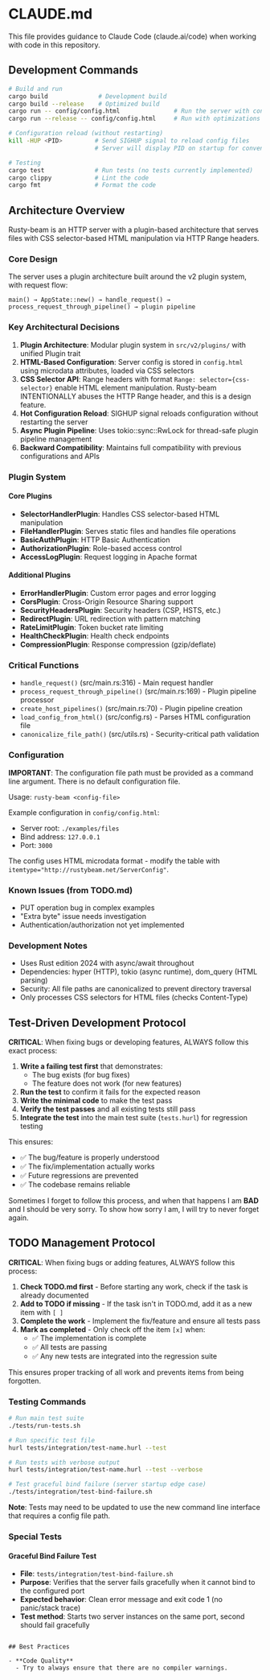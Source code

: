 # CLAUDE.md

This file provides guidance to Claude Code (claude.ai/code) when working with code in this repository.

## Development Commands

```bash
# Build and run
cargo build              # Development build
cargo build --release    # Optimized build
cargo run -- config/config.html               # Run the server with config file
cargo run --release -- config/config.html     # Run with optimizations

# Configuration reload (without restarting)
kill -HUP <PID>         # Send SIGHUP signal to reload config files
                        # Server will display PID on startup for convenience

# Testing
cargo test              # Run tests (no tests currently implemented)
cargo clippy            # Lint the code
cargo fmt               # Format the code
```

## Architecture Overview

Rusty-beam is an HTTP server with a plugin-based architecture that serves files with CSS selector-based HTML manipulation via HTTP Range headers.

### Core Design

The server uses a plugin architecture built around the v2 plugin system, with request flow:
```
main() → AppState::new() → handle_request() → process_request_through_pipeline() → plugin pipeline
```

### Key Architectural Decisions

1. **Plugin Architecture**: Modular plugin system in `src/v2/plugins/` with unified Plugin trait
2. **HTML-Based Configuration**: Server config is stored in `config.html` using microdata attributes, loaded via CSS selectors
3. **CSS Selector API**: Range headers with format `Range: selector={css-selector}` enable HTML element manipulation. Rusty-beam INTENTIONALLY abuses the HTTP Range header, and this is a design feature.
4. **Hot Configuration Reload**: SIGHUP signal reloads configuration without restarting the server
5. **Async Plugin Pipeline**: Uses tokio::sync::RwLock for thread-safe plugin pipeline management
6. **Backward Compatibility**: Maintains full compatibility with previous configurations and APIs

### Plugin System

#### Core Plugins
- **SelectorHandlerPlugin**: Handles CSS selector-based HTML manipulation
- **FileHandlerPlugin**: Serves static files and handles file operations
- **BasicAuthPlugin**: HTTP Basic Authentication
- **AuthorizationPlugin**: Role-based access control
- **AccessLogPlugin**: Request logging in Apache format

#### Additional Plugins
- **ErrorHandlerPlugin**: Custom error pages and error logging
- **CorsPlugin**: Cross-Origin Resource Sharing support
- **SecurityHeadersPlugin**: Security headers (CSP, HSTS, etc.)
- **RedirectPlugin**: URL redirection with pattern matching
- **RateLimitPlugin**: Token bucket rate limiting
- **HealthCheckPlugin**: Health check endpoints
- **CompressionPlugin**: Response compression (gzip/deflate)

### Critical Functions

- `handle_request()` (src/main.rs:316) - Main request handler
- `process_request_through_pipeline()` (src/main.rs:169) - Plugin pipeline processor
- `create_host_pipelines()` (src/main.rs:70) - Plugin pipeline creation
- `load_config_from_html()` (src/config.rs) - Parses HTML configuration file
- `canonicalize_file_path()` (src/utils.rs) - Security-critical path validation

### Configuration

**IMPORTANT**: The configuration file path must be provided as a command line argument. There is no default configuration file.

Usage: `rusty-beam <config-file>`

Example configuration in `config/config.html`:
- Server root: `./examples/files`
- Bind address: `127.0.0.1`
- Port: `3000`

The config uses HTML microdata format - modify the table with `itemtype="http://rustybeam.net/ServerConfig"`.

### Known Issues (from TODO.md)

- PUT operation bug in complex examples
- "Extra byte" issue needs investigation
- Authentication/authorization not yet implemented

### Development Notes

- Uses Rust edition 2024 with async/await throughout
- Dependencies: hyper (HTTP), tokio (async runtime), dom_query (HTML parsing)
- Security: All file paths are canonicalized to prevent directory traversal
- Only processes CSS selectors for HTML files (checks Content-Type)

## Test-Driven Development Protocol

**CRITICAL**: When fixing bugs or developing features, ALWAYS follow this exact process:

1. **Write a failing test first** that demonstrates:
   - The bug exists (for bug fixes)
   - The feature does not work (for new features)
2. **Run the test** to confirm it fails for the expected reason
3. **Write the minimal code** to make the test pass
4. **Verify the test passes** and all existing tests still pass
5. **Integrate the test** into the main test suite (`tests.hurl`) for regression testing

This ensures:
- ✅ The bug/feature is properly understood
- ✅ The fix/implementation actually works
- ✅ Future regressions are prevented
- ✅ The codebase remains reliable

Sometimes I forget to follow this process, and when that happens I am **BAD** and I should be very sorry. To show how sorry I am, I will try to never forget again.

## TODO Management Protocol

**CRITICAL**: When fixing bugs or adding features, ALWAYS follow this process:

1. **Check TODO.md first** - Before starting any work, check if the task is already documented
2. **Add to TODO if missing** - If the task isn't in TODO.md, add it as a new item with `[ ]`
3. **Complete the work** - Implement the fix/feature and ensure all tests pass
4. **Mark as completed** - Only check off the item `[x]` when:
   - ✅ The implementation is complete
   - ✅ All tests are passing
   - ✅ Any new tests are integrated into the regression suite

This ensures proper tracking of all work and prevents items from being forgotten.

### Testing Commands

```bash
# Run main test suite
./tests/run-tests.sh

# Run specific test file
hurl tests/integration/test-name.hurl --test

# Run tests with verbose output
hurl tests/integration/test-name.hurl --test --verbose

# Test graceful bind failure (server startup edge case)
./tests/integration/test-bind-failure.sh
```

**Note**: Tests may need to be updated to use the new command line interface that requires a config file path.

### Special Tests

#### Graceful Bind Failure Test
- **File**: `tests/integration/test-bind-failure.sh`
- **Purpose**: Verifies that the server fails gracefully when it cannot bind to the configured port
- **Expected behavior**: Clean error message and exit code 1 (no panic/stack trace)
- **Test method**: Starts two server instances on the same port, second should fail gracefully
```

## Best Practices

- **Code Quality**
  - Try to always ensure that there are no compiler warnings.
